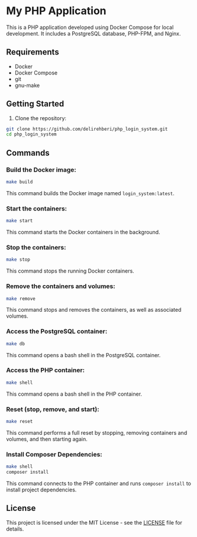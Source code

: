 # My PHP Application

This is a PHP application developed using Docker Compose for local development. It includes a PostgreSQL database, PHP-FPM, and Nginx.

## Requirements

- Docker
- Docker Compose
- git
- gnu-make

## Getting Started

1. Clone the repository:

```sh
git clone https://github.com/delirehberi/php_login_system.git
cd php_login_system
```

## Commands

### Build the Docker image:

```sh
make build
```

This command builds the Docker image named `login_system:latest`.

### Start the containers:

```sh
make start
```

This command starts the Docker containers in the background.

### Stop the containers:

```sh
make stop
```

This command stops the running Docker containers.

### Remove the containers and volumes:

```sh
make remove
```

This command stops and removes the containers, as well as associated volumes.

### Access the PostgreSQL container:

```sh
make db
```

This command opens a bash shell in the PostgreSQL container.

### Access the PHP container:

```sh
make shell
```

This command opens a bash shell in the PHP container.

### Reset (stop, remove, and start):

```sh
make reset
```

This command performs a full reset by stopping, removing containers and volumes, and then starting again.

### Install Composer Dependencies:

```sh
make shell
composer install
```

This command connects to the PHP container and runs `composer install` to install project dependencies.

## License

This project is licensed under the MIT License - see the [LICENSE](LICENSE) file for details.
